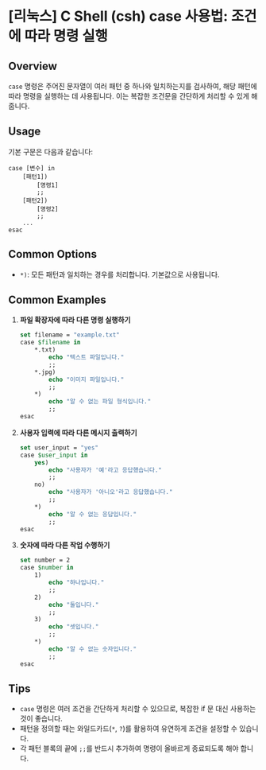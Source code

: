 # [리눅스] C Shell (csh) case 사용법: 조건에 따라 명령 실행

## Overview
`case` 명령은 주어진 문자열이 여러 패턴 중 하나와 일치하는지를 검사하여, 해당 패턴에 따라 명령을 실행하는 데 사용됩니다. 이는 복잡한 조건문을 간단하게 처리할 수 있게 해줍니다.

## Usage
기본 구문은 다음과 같습니다:
```
case [변수] in
    [패턴1])
        [명령1]
        ;;
    [패턴2])
        [명령2]
        ;;
    ...
esac
```

## Common Options
- `*)`: 모든 패턴과 일치하는 경우를 처리합니다. 기본값으로 사용됩니다.

## Common Examples
1. **파일 확장자에 따라 다른 명령 실행하기**
   ```csh
   set filename = "example.txt"
   case $filename in
       *.txt)
           echo "텍스트 파일입니다."
           ;;
       *.jpg)
           echo "이미지 파일입니다."
           ;;
       *)
           echo "알 수 없는 파일 형식입니다."
           ;;
   esac
   ```

2. **사용자 입력에 따라 다른 메시지 출력하기**
   ```csh
   set user_input = "yes"
   case $user_input in
       yes)
           echo "사용자가 '예'라고 응답했습니다."
           ;;
       no)
           echo "사용자가 '아니오'라고 응답했습니다."
           ;;
       *)
           echo "알 수 없는 응답입니다."
           ;;
   esac
   ```

3. **숫자에 따라 다른 작업 수행하기**
   ```csh
   set number = 2
   case $number in
       1)
           echo "하나입니다."
           ;;
       2)
           echo "둘입니다."
           ;;
       3)
           echo "셋입니다."
           ;;
       *)
           echo "알 수 없는 숫자입니다."
           ;;
   esac
   ```

## Tips
- `case` 명령은 여러 조건을 간단하게 처리할 수 있으므로, 복잡한 if 문 대신 사용하는 것이 좋습니다.
- 패턴을 정의할 때는 와일드카드(`*`, `?`)를 활용하여 유연하게 조건을 설정할 수 있습니다.
- 각 패턴 블록의 끝에 `;;`를 반드시 추가하여 명령이 올바르게 종료되도록 해야 합니다.